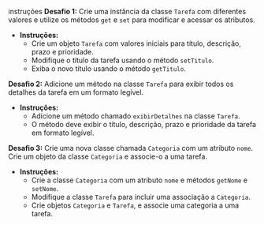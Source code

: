 instruções
**Desafio 1:**
Crie uma instância da classe `Tarefa` com diferentes valores e utilize os métodos `get` e `set` para modificar e acessar os atributos.

- **Instruções:**
  - Crie um objeto `Tarefa` com valores iniciais para título, descrição, prazo e prioridade.
  - Modifique o título da tarefa usando o método `setTitulo`.
  - Exiba o novo título usando o método `getTitulo`.

**Desafio 2:**
Adicione um método na classe `Tarefa` para exibir todos os detalhes da tarefa em um formato legível.

- **Instruções:**
  - Adicione um método chamado `exibirDetalhes` na classe `Tarefa`.
  - O método deve exibir o título, descrição, prazo e prioridade da tarefa em formato legível.

**Desafio 3:**
Crie uma nova classe chamada `Categoria` com um atributo `nome`. Crie um objeto da classe `Categoria` e associe-o a uma tarefa.

- **Instruções:**
  - Crie a classe `Categoria` com um atributo `nome` e métodos `getNome` e `setNome`.
  - Modifique a classe `Tarefa` para incluir uma associação a `Categoria`.
  - Crie objetos `Categoria` e `Tarefa`, e associe uma categoria a uma tarefa.
